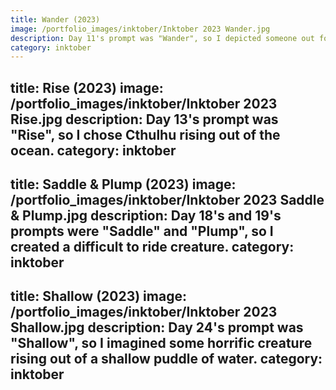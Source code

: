 ```yaml
---
title: Wander (2023)
image: /portfolio_images/inktober/Inktober 2023 Wander.jpg
description: Day 11's prompt was "Wander", so I depicted someone out for a stroll with some hidden onlookers.
category: inktober
---
```

title: Rise (2023)
image: /portfolio_images/inktober/Inktober 2023 Rise.jpg
description: Day 13's prompt was "Rise", so I chose Cthulhu rising out of the ocean.
category: inktober
---
title: Saddle & Plump (2023)
image: /portfolio_images/inktober/Inktober 2023 Saddle & Plump.jpg
description: Day 18's and 19's prompts were "Saddle" and "Plump", so I created a difficult to ride creature.
category: inktober
---
title: Shallow (2023)
image: /portfolio_images/inktober/Inktober 2023 Shallow.jpg
description: Day 24's prompt was "Shallow", so I imagined some horrific creature rising out of a shallow puddle of water.
category: inktober
---
